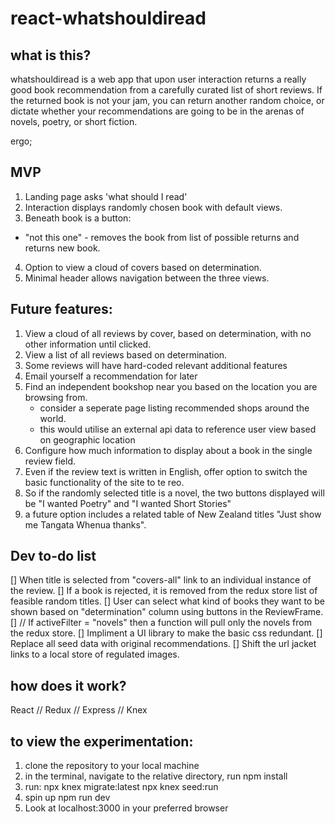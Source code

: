 # react-whatshouldiread

## what is this?
whatshouldiread is a web app that upon user interaction returns a really good book recommendation from a carefully curated list of short reviews. If the returned book is not your jam, you can return another random choice, or dictate whether your recommendations are going to be in the arenas of novels, poetry, or short fiction.

ergo;

## MVP
1. Landing page asks 'what should I read'
2. Interaction displays randomly chosen book with default views.
3. Beneath book is a button:
  - "not this one" - removes the book from list of possible returns and returns new book.
4. Option to view a cloud of covers based on determination.
5. Minimal header allows navigation between the three views.
  

## Future features: 
1. View a cloud of all reviews by cover, based on determination, with no other information until clicked.
2. View a list of all reviews based on determination.
3. Some reviews will have hard-coded relevant additional features
4. Email yourself a recommendation for later
5. Find an independent bookshop near you based on the location you are browsing from.
   - consider a seperate page listing recommended shops around the world.
   - this would utilise an external api data to reference user view based on geographic location
6. Configure how much information to display about a book in the single review field.
7. Even if the review text is written in English, offer option to switch the basic functionality of the site to te reo.
8. So if the randomly selected title is a novel, the two buttons displayed will be "I wanted Poetry" and "I wanted Short Stories"
9. a future option includes a related table of New Zealand titles "Just show me Tangata Whenua thanks".

## Dev to-do list
[] When title is selected from "covers-all" link to an individual instance of the review.
[] If a book is rejected, it is removed from the redux store list of feasible random titles.
[] User can select what kind of books they want to be shown based on "determination" column using buttons in the ReviewFrame.
[] // If activeFilter = "novels" then a function will pull only the novels from the redux store.
[] Impliment a UI library to make the basic css redundant.
[] Replace all seed data with original recommendations.
[] Shift the url jacket links to a local store of regulated images.

## how does it work?
React // Redux // Express // Knex

## to view the experimentation:
1. clone the repository to your local machine
2. in the terminal, navigate to the relative directory, run npm install
3. run:
    npx knex migrate:latest
    npx knex seed:run
4. spin up npm run dev
5. Look at localhost:3000 in your preferred browser
